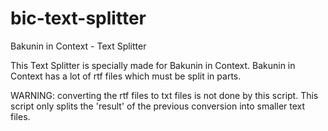 # bic-text-splitter
Bakunin in Context - Text Splitter

This Text Splitter is specially made for Bakunin in Context.
Bakunin in Context has a lot of rtf files which must be split in parts.

WARNING: converting the rtf files to txt files is not done by this script.
This script only splits the 'result' of the previous conversion into smaller text files.
